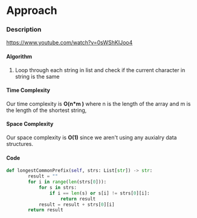 # Approach
### Description
https://www.youtube.com/watch?v=0sWShKIJoo4

#### Algorithm
1. Loop through each string in list and check if the current character in string is the same

#### Time Complexity
Our time complexity is **O(n*m )** where n is the length of the array and m is the length of the shortest string,
#### Space Complexity
Our space complexity is **O(1)** since we aren't using any auxialry data structures.

#### Code
```python
def longestCommonPrefix(self, strs: List[str]) -> str:
        result = ""
        for i in range(len(strs[0])):
            for s in strs:
                if i == len(s) or s[i] != strs[0][i]:
                    return result
            result = result + strs[0][i]
        return result
```